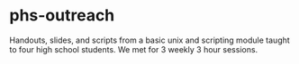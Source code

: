 # phs-outreach

Handouts, slides, and scripts from a basic unix and scripting module taught to four high school students. We met for 3 weekly 3 hour sessions.


